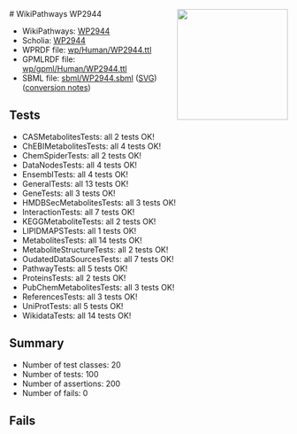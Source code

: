 <img style="float: right; width: 200px" src="../logo.png" />
# WikiPathways WP2944

* WikiPathways: [WP2944](https://identifiers.org/wikipathways:WP2944)
* Scholia: [WP2944](https://scholia.toolforge.org/wikipathways/WP2944)
* WPRDF file: [wp/Human/WP2944.ttl](../wp/Human/WP2944.ttl)
* GPMLRDF file: [wp/gpml/Human/WP2944.ttl](../wp/gpml/Human/WP2944.ttl)
* SBML file: [sbml/WP2944.sbml](../sbml/WP2944.sbml) ([SVG](../sbml/WP2944.svg)) ([conversion notes](../sbml/WP2944.txt))

## Tests
* CASMetabolitesTests: all 2 tests OK!
* ChEBIMetabolitesTests: all 4 tests OK!
* ChemSpiderTests: all 2 tests OK!
* DataNodesTests: all 4 tests OK!
* EnsemblTests: all 4 tests OK!
* GeneralTests: all 13 tests OK!
* GeneTests: all 3 tests OK!
* HMDBSecMetabolitesTests: all 3 tests OK!
* InteractionTests: all 7 tests OK!
* KEGGMetaboliteTests: all 2 tests OK!
* LIPIDMAPSTests: all 1 tests OK!
* MetabolitesTests: all 14 tests OK!
* MetaboliteStructureTests: all 2 tests OK!
* OudatedDataSourcesTests: all 7 tests OK!
* PathwayTests: all 5 tests OK!
* ProteinsTests: all 2 tests OK!
* PubChemMetabolitesTests: all 3 tests OK!
* ReferencesTests: all 3 tests OK!
* UniProtTests: all 5 tests OK!
* WikidataTests: all 14 tests OK!


## Summary

* Number of test classes: 20
* Number of tests: 100
* Number of assertions: 200
* Number of fails: 0

## Fails

